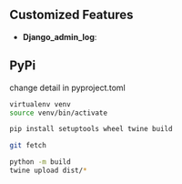 ## Customized Features

- **Django_admin_log**: 


## PyPi

change detail in pyproject.toml

```bash
virtualenv venv
source venv/bin/activate

pip install setuptools wheel twine build
```

```bash
git fetch

python -m build  
twine upload dist/*
```